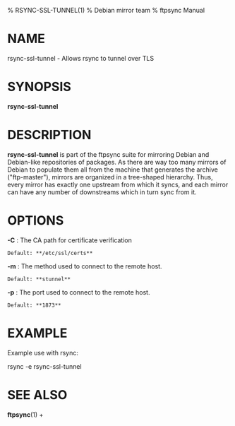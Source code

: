 % RSYNC-SSL-TUNNEL(1)
% Debian mirror team
% ftpsync Manual

# NAME
rsync-ssl-tunnel - Allows rsync to tunnel over TLS

# SYNOPSIS
**rsync-ssl-tunnel**

# DESCRIPTION

**rsync-ssl-tunnel** is part of the ftpsync suite for mirroring Debian and Debian-like
repositories of packages.  As there are way too many mirrors of Debian to populate
them all from the machine that generates the archive ("ftp-master"), mirrors are
organized in a tree-shaped hierarchy.  Thus, every mirror has exactly one upstream
from which it syncs, and each mirror can have any number of downstreams which in
turn sync from it.

# OPTIONS

**-C**
:   The CA path for certificate verification

    Default: **/etc/ssl/certs**

**-m**
:   The method used to connect to the remote host.

    Default: **stunnel**

**-p**
:   The port used to connect to the remote host.

    Default: **1873**

# EXAMPLE

Example use with rsync:

  rsync -e rsync-ssl-tunnel

# SEE ALSO
**ftpsync**(1) +
